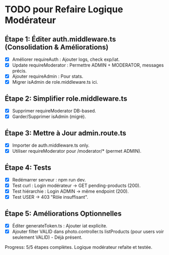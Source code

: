 # TODO pour Refaire Logique Modérateur

## Étape 1: Éditer auth.middleware.ts (Consolidation & Améliorations)
- [x] Améliorer requireAuth : Ajouter logs, check exp/iat.
- [x] Update requireModerator : Permettre ADMIN + MODERATOR, messages précis.
- [x] Ajouter requireAdmin : Pour stats.
- [x] Migrer isAdmin de role.middleware.ts ici.

## Étape 2: Simplifier role.middleware.ts
- [x] Supprimer requireModerator DB-based.
- [x] Garder/Supprimer isAdmin (migré).

## Étape 3: Mettre à Jour admin.route.ts
- [x] Importer de auth.middleware.ts only.
- [x] Utiliser requireModerator pour /moderator/* (permet ADMIN).

## Étape 4: Tests
- [x] Redémarrer serveur : npm run dev.
- [x] Test curl : Login modérateur → GET pending-products (200).
- [x] Test hiérarchie : Login ADMIN → même endpoint (200).
- [x] Test USER → 403 "Rôle insuffisant".

## Étape 5: Améliorations Optionnelles
- [x] Éditer generateToken.ts : Ajouter iat explicite.
- [x] Ajouter filter VALID dans photo.controller.ts listProducts (pour users voir seulement VALID) - Déjà présent.

Progress: 5/5 étapes complètes. Logique modérateur refaite et testée.
